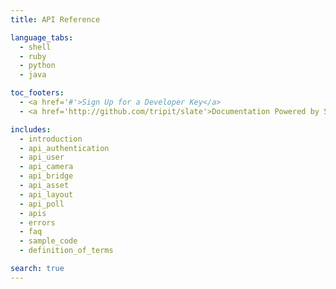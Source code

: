 ```yaml
---
title: API Reference

language_tabs:
  - shell
  - ruby
  - python
  - java

toc_footers:
  - <a href='#'>Sign Up for a Developer Key</a>
  - <a href='http://github.com/tripit/slate'>Documentation Powered by Slate</a>

includes:
  - introduction
  - api_authentication
  - api_user
  - api_camera
  - api_bridge
  - api_asset
  - api_layout
  - api_poll
  - apis
  - errors
  - faq
  - sample_code
  - definition_of_terms

search: true
---
```


